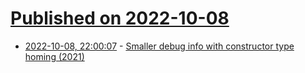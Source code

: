 # [Published on 2022-10-08](index.md)

* [2022-10-08, 22:00:07](https://lobste.rs/s/pwdwdw/smaller_debug_info_with_constructor_type) - [Smaller debug info with constructor type homing (2021)](https://blog.llvm.org/posts/2021-04-05-constructor-homing-for-debug-info/)
